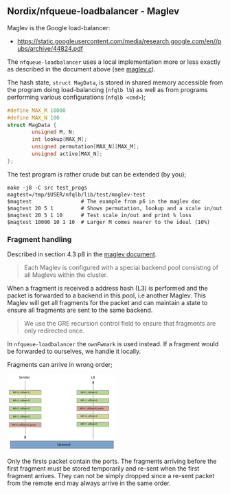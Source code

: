 ## Nordix/nfqueue-loadbalancer - Maglev

Maglev is the Google load-balancer:

* https://static.googleusercontent.com/media/research.google.com/en//pubs/archive/44824.pdf

The `nfqueue-loadbalancer` uses a local implementation more or less
exactly as described in the document above (see [maglev.c](src/lib/maglev.c)).

The hash state, `struct MagData`, is stored in shared memory
accessible from the program doing load-balancing (`nfqlb lb`) as well
as from programs performing various configurations (`nfqlb <cmd>`);

```c
#define MAX_M 10000
#define MAX_N 100
struct MagData {
        unsigned M, N;
        int lookup[MAX_M];
        unsigned permutation[MAX_N][MAX_M];
        unsigned active[MAX_N];
};
```


The test program is rather crude but can be extended (by you);

```
make -j8 -C src test_progs
magtest=/tmp/$USER/nfqlb/lib/test/maglev-test
$magtest                # The example from p6 in the maglev doc
$magtest 20 5 1         # Shows permutation, lookup and a scale in/out
$magtest 20 5 1 10      # Test scale in/out and print % loss
$magtest 10000 10 1 10  # Larger M comes nearer to the ideal (10%)
```

### Fragment handling

Described in section 4.3 p8 in the
[maglev document](https://static.googleusercontent.com/media/research.google.com/en//pubs/archive/44824.pdf).

> Each Maglev is configured with a special backend pool consisting of
> all Maglevs within the cluster.

When a fragment is received a address hash (L3) is performed and the
packet is forwarded to a backend in this pool, i.e another
Maglev. This Maglev will get all fragments for the packet and can
maintain a state to ensure all fragments are sent to the same backend.

> We use the GRE recursion control field to ensure that fragments are
> only redirected once.

In `nfqueue-loadbalancer` the `ownFwmark` is used instead.  If a
fragment would be forwarded to ourselves, we handle it locally.

Fragments can arrive in wrong order;

<img src="fragments.svg" alt="Wrong-order fragments" width="50%" />

Only the firsts packet contain the ports. The fragments arriving
before the first fragment must be stored temporarily and re-sent when
the first fragment arrives. They can not be simply dropped since a
re-sent packet from the remote end may always arrive in the same
order.


